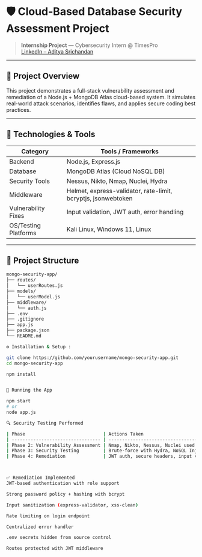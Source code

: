 # 🛡️ Cloud-Based Database Security Assessment Project

> **Internship Project** — Cybersecurity Intern @ TimesPro  
> [LinkedIn – Aditya Srichandan](https://www.linkedin.com/in/aditya-srichandan/)

---

## 📌 Project Overview

This project demonstrates a full-stack vulnerability assessment and remediation of a Node.js + MongoDB Atlas cloud-based system. It simulates real-world attack scenarios, identifies flaws, and applies secure coding best practices.

---

## 🔧 Technologies & Tools

| Category             | Tools / Frameworks                          |
|----------------------|---------------------------------------------|
| Backend              | Node.js, Express.js                         |
| Database             | MongoDB Atlas (Cloud NoSQL DB)              |
| Security Tools       | Nessus, Nikto, Nmap, Nuclei, Hydra          |
| Middleware           | Helmet, express-validator, rate-limit, bcryptjs, jsonwebtoken |
| Vulnerability Fixes  | Input validation, JWT auth, error handling  |
| OS/Testing Platforms | Kali Linux, Windows 11, Linux               |

---

## 📁 Project Structure

```bash
mongo-security-app/
├── routes/
│   └── userRoutes.js
├── models/
│   └── userModel.js
├── middleware/
│   └── auth.js
├── .env
├── .gitignore
├── app.js
├── package.json
└── README.md

⚙️ Installation & Setup :

git clone https://github.com/yourusername/mongo-security-app.git
cd mongo-security-app

npm install


🚀 Running the App

npm start
# or
node app.js

🔍 Security Testing Performed

| Phase                             | Actions Taken                                                                               |
| --------------------------------- | ------------------------------------------------------------------------------------------- |
| Phase 2: Vulnerability Assessment | Nmap, Nikto, Nessus, Nuclei used to scan for missing headers, open ports, outdated services |
| Phase 3: Security Testing         | Brute-force with Hydra, NoSQL Injection, XSS, Input abuse, log injection attempts           |
| Phase 4: Remediation              | JWT auth, secure headers, input validation, error handling, rate limiting                   |



✅ Remediation Implemented
JWT-based authentication with role support

Strong password policy + hashing with bcrypt

Input sanitization (express-validator, xss-clean)

Rate limiting on login endpoint

Centralized error handler

.env secrets hidden from source control

Routes protected with JWT middleware

